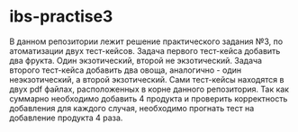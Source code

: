 # ibs-practise3

В данном репозитории лежит решение практического задания №3, по атоматизации двух тест-кейсов.
Задача первого тест-кейса добавить два фрукта. Один экзотический, второй не экзотический. Задача второго тест-кейса добавить два овоща, аналогично - один неэкзотический, а второй экзотический. Сами тест-кейсы находятся в 
двух pdf файлах, расположенных в корне данного репозитория. Так как суммарно необходимо добавить 4 продукта и проверить корректность добавления для каждого случая, необходимо прогнать тест на добавление продукта 4 раза.
